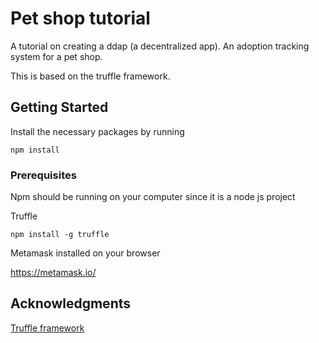 # Pet shop tutorial

A tutorial on creating a ddap (a decentralized app). An adoption tracking system for a pet shop.

This is based on the truffle framework.

## Getting Started

Install the necessary packages by running

```
npm install
```

### Prerequisites

Npm should be running on your computer since it is a node js project

Truffle

```
npm install -g truffle
```

Metamask installed on your browser

https://metamask.io/

## Acknowledgments

[Truffle framework](http://truffleframework.com/tutorials/pet-shop)
